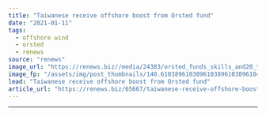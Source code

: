 ```yaml
---
title: "Taiwanese receive offshore boost from Orsted fund"
date: "2021-01-11"
tags: 
  - offshore wind
  - orsted
  - renews
source: "renews"
image_url: "https://renews.biz//media/24383/orsted_funds_skills_and20_technologies_in_taiwan_credit_orsted.jpeg?mode=crop&width=770&heightratio=0.6103896103896103896103896104&slimmage=true"
image_fp: "/assets/img/post_thumbnails/140.6103896103896103896103896104&slimmage=true"
lead: "Taiwanese receive offshore boost from Orsted fund"
article_url: "https://renews.biz/65667/taiwanese-receive-offshore-boost-from-orsted-fund/"
---
```


---
